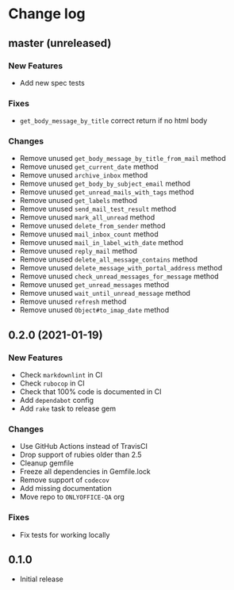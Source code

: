 # Change log

## master (unreleased)

### New Features

* Add new spec tests

### Fixes

* `get_body_message_by_title` correct return if no html body

### Changes

* Remove unused `get_body_message_by_title_from_mail` method
* Remove unused `get_current_date` method
* Remove unused `archive_inbox` method
* Remove unused `get_body_by_subject_email` method
* Remove unused `get_unread_mails_with_tags` method
* Remove unused `get_labels` method
* Remove unused `send_mail_test_result` method
* Remove unused `mark_all_unread` method
* Remove unused `delete_from_sender` method
* Remove unused `mail_inbox_count` method
* Remove unused `mail_in_label_with_date` method
* Remove unused `reply_mail` method
* Remove unused `delete_all_message_contains` method
* Remove unused `delete_message_with_portal_address` method
* Remove unused `check_unread_messages_for_message` method
* Remove unused `get_unread_messages` method
* Remove unused `wait_until_unread_message` method
* Remove unused `refresh` method
* Remove unused `Object#to_imap_date` method

## 0.2.0 (2021-01-19)

### New Features

* Check `markdownlint` in CI
* Check `rubocop` in CI
* Check that 100% code is documented in CI
* Add `dependabot` config
* Add `rake` task to release gem

### Changes

* Use GitHub Actions instead of TravisCI
* Drop support of rubies older than 2.5
* Cleanup gemfile
* Freeze all dependencies in Gemfile.lock
* Remove support of `codecov`
* Add missing documentation
* Move repo to `ONLYOFFICE-QA` org

### Fixes

* Fix tests for working locally

## 0.1.0

* Initial release
